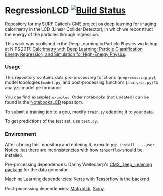 # RegressionLCD [![Build Status](https://travis-ci.org/vitoriapacela/RegressionLCD.svg?branch=master)](https://travis-ci.org/vitoriapacela/RegressionLCD)


Repository for my SURF Caltech-CMS project on deep learning for imaging calorimetry in the LCD (Linear Collider Detector), in which we reconstruct the energy of the particles through regression.

This work was published in the Deep Learning in Particle Physics workshop at NIPS 2017. [Calorimetry with Deep Learning: Particle Classification, Energy Regression, and Simulation for High-Energy Physics](https://dl4physicalsciences.github.io/files/nips_dlps_2017_15.pdf).

### Usage
This repository contains data pre-processing functions (`preprocessing.py`), model topologies (`model.py`) and post-processing functions (`analysis.py`) to analyze model performance.

You can find examples `examples`. Older notebooks (not updated) can be found in the [NotebooksLCD](https://github.com/vitoriapacela/NotebooksLCD) repository.

To submit a training job to a gpu, modify `train.py` adapting it to your data.

To get predictions of the test set, use `test.py`. 

### Environment
After cloning this repository and entering it, execute `pip install . --user`.
Notice that there are inconsistencies with how `tensorflow` should be installed.

Pre-processing dependencies:
Danny Weitecamp's [CMS_Deep_Learning package](https://github.com/DannyWeitekamp/CMS_Deep_Learning) for the data generator.

Machine Learning dependencies:
[Keras](https://keras.io/) with [Tensorflow](https://www.tensorflow.org/) in the backend.

Post-processing dependencies:
[Matplotlib](http://matplotlib.org/), [Scipy](https://www.scipy.org/).
